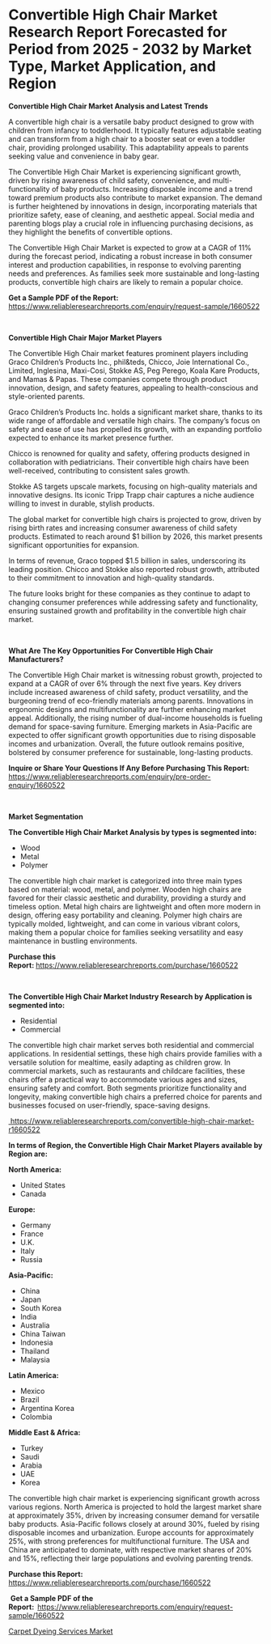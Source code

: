 <p><h1>Convertible High Chair Market Research Report Forecasted for Period from 2025 -  2032 by Market Type, Market Application, and Region</h1></p><p><strong>Convertible High Chair Market Analysis and Latest Trends</strong></p>
<p><p>A convertible high chair is a versatile baby product designed to grow with children from infancy to toddlerhood. It typically features adjustable seating and can transform from a high chair to a booster seat or even a toddler chair, providing prolonged usability. This adaptability appeals to parents seeking value and convenience in baby gear.</p><p>The Convertible High Chair Market is experiencing significant growth, driven by rising awareness of child safety, convenience, and multi-functionality of baby products. Increasing disposable income and a trend toward premium products also contribute to market expansion. The demand is further heightened by innovations in design, incorporating materials that prioritize safety, ease of cleaning, and aesthetic appeal. Social media and parenting blogs play a crucial role in influencing purchasing decisions, as they highlight the benefits of convertible options. </p><p>The Convertible High Chair Market is expected to grow at a CAGR of 11% during the forecast period, indicating a robust increase in both consumer interest and production capabilities, in response to evolving parenting needs and preferences. As families seek more sustainable and long-lasting products, convertible high chairs are likely to remain a popular choice.</p></p>
<p><strong>Get a Sample PDF of the Report:&nbsp;</strong> <a href="https://www.reliableresearchreports.com/enquiry/request-sample/1660522?utm_campaign=2487&utm_medium=2&utm_source=Github&utm_content=ia&utm_term=05042025&utm_id=convertible-high-chair">https://www.reliableresearchreports.com/enquiry/request-sample/1660522</a></p>
<p>&nbsp;</p>
<p><strong>Convertible High Chair Major Market Players</strong></p>
<p><p>The Convertible High Chair market features prominent players including Graco Children’s Products Inc., phil&teds, Chicco, Joie International Co., Limited, Inglesina, Maxi-Cosi, Stokke AS, Peg Perego, Koala Kare Products, and Mamas & Papas. These companies compete through product innovation, design, and safety features, appealing to health-conscious and style-oriented parents.</p><p>Graco Children’s Products Inc. holds a significant market share, thanks to its wide range of affordable and versatile high chairs. The company’s focus on safety and ease of use has propelled its growth, with an expanding portfolio expected to enhance its market presence further.</p><p>Chicco is renowned for quality and safety, offering products designed in collaboration with pediatricians. Their convertible high chairs have been well-received, contributing to consistent sales growth. </p><p>Stokke AS targets upscale markets, focusing on high-quality materials and innovative designs. Its iconic Tripp Trapp chair captures a niche audience willing to invest in durable, stylish products.</p><p>The global market for convertible high chairs is projected to grow, driven by rising birth rates and increasing consumer awareness of child safety products. Estimated to reach around $1 billion by 2026, this market presents significant opportunities for expansion.</p><p>In terms of revenue, Graco topped $1.5 billion in sales, underscoring its leading position. Chicco and Stokke also reported robust growth, attributed to their commitment to innovation and high-quality standards.</p><p>The future looks bright for these companies as they continue to adapt to changing consumer preferences while addressing safety and functionality, ensuring sustained growth and profitability in the convertible high chair market.</p></p>
<p>&nbsp;</p>
<p><strong>What Are The Key Opportunities For Convertible High Chair Manufacturers?</strong></p>
<p><p>The Convertible High Chair market is witnessing robust growth, projected to expand at a CAGR of over 6% through the next five years. Key drivers include increased awareness of child safety, product versatility, and the burgeoning trend of eco-friendly materials among parents. Innovations in ergonomic designs and multifunctionality are further enhancing market appeal. Additionally, the rising number of dual-income households is fueling demand for space-saving furniture. Emerging markets in Asia-Pacific are expected to offer significant growth opportunities due to rising disposable incomes and urbanization. Overall, the future outlook remains positive, bolstered by consumer preference for sustainable, long-lasting products.</p></p>
<p><strong>Inquire or Share Your Questions If Any Before Purchasing This Report:</strong> <a href="https://www.reliableresearchreports.com/enquiry/pre-order-enquiry/1660522?utm_campaign=2487&utm_medium=2&utm_source=Github&utm_content=ia&utm_term=05042025&utm_id=convertible-high-chair">https://www.reliableresearchreports.com/enquiry/pre-order-enquiry/1660522</a></p>
<p>&nbsp;</p>
<p><strong>Market Segmentation</strong></p>
<p><strong>The Convertible High Chair Market Analysis by types is segmented into:</strong></p>
<p><ul><li>Wood</li><li>Metal</li><li>Polymer</li></ul></p>
<p><p>The convertible high chair market is categorized into three main types based on material: wood, metal, and polymer. Wooden high chairs are favored for their classic aesthetic and durability, providing a sturdy and timeless option. Metal high chairs are lightweight and often more modern in design, offering easy portability and cleaning. Polymer high chairs are typically molded, lightweight, and can come in various vibrant colors, making them a popular choice for families seeking versatility and easy maintenance in bustling environments.</p></p>
<p><strong>Purchase this Report:&nbsp;</strong><a href="https://www.reliableresearchreports.com/purchase/1660522?utm_campaign=2487&utm_medium=2&utm_source=Github&utm_content=ia&utm_term=05042025&utm_id=convertible-high-chair">https://www.reliableresearchreports.com/purchase/1660522</a></p>
<p>&nbsp;</p>
<p><strong>The Convertible High Chair Market Industry Research by Application is segmented into:</strong></p>
<p><ul><li>Residential</li><li>Commercial</li></ul></p>
<p><p>The convertible high chair market serves both residential and commercial applications. In residential settings, these high chairs provide families with a versatile solution for mealtime, easily adapting as children grow. In commercial markets, such as restaurants and childcare facilities, these chairs offer a practical way to accommodate various ages and sizes, ensuring safety and comfort. Both segments prioritize functionality and longevity, making convertible high chairs a preferred choice for parents and businesses focused on user-friendly, space-saving designs.</p></p>
<p><a href="https://www.reliableresearchreports.com/convertible-high-chair-market-r1660522?utm_campaign=2487&utm_medium=2&utm_source=Github&utm_content=ia&utm_term=05042025&utm_id=convertible-high-chair">&nbsp;https://www.reliableresearchreports.com/convertible-high-chair-market-r1660522</a></p>
<p><strong>In terms of Region, the Convertible High Chair Market Players available by Region are:</strong></p>
<p>
    <p> <strong> North America: </strong>
        <ul>
            <li>United States</li>
            <li>Canada</li>
        </ul>
        </p> 
    <p> <strong> Europe: </strong>
        <ul>
            <li>Germany</li>
            <li>France</li>
            <li>U.K.</li>
            <li>Italy</li>
            <li>Russia</li>
        </ul>
        </p> 
    <p> <strong> Asia-Pacific: </strong>
        <ul>
            <li>China</li>
            <li>Japan</li>
            <li>South Korea</li>
            <li>India</li>
            <li>Australia</li>
            <li>China Taiwan</li>
            <li>Indonesia</li>
            <li>Thailand</li>
            <li>Malaysia</li>
        </ul>
        </p> 
    <p> <strong> Latin America: </strong>
        <ul>
            <li>Mexico</li>
            <li>Brazil</li>
            <li>Argentina Korea</li>
            <li>Colombia</li>
        </ul>
        </p> 
    <p> <strong> Middle East & Africa: </strong>
        <ul>
            <li>Turkey</li>
            <li>Saudi</li>
            <li>Arabia</li>
            <li>UAE</li>
            <li>Korea</li>
        </ul>
    </p>
    </p>
<p><p>The convertible high chair market is experiencing significant growth across various regions. North America is projected to hold the largest market share at approximately 35%, driven by increasing consumer demand for versatile baby products. Asia-Pacific follows closely at around 30%, fueled by rising disposable incomes and urbanization. Europe accounts for approximately 25%, with strong preferences for multifunctional furniture. The USA and China are anticipated to dominate, with respective market shares of 20% and 15%, reflecting their large populations and evolving parenting trends.</p></p>
<p><strong>Purchase this Report: </strong><a href="https://www.reliableresearchreports.com/purchase/1660522?utm_campaign=2487&utm_medium=2&utm_source=Github&utm_content=ia&utm_term=05042025&utm_id=convertible-high-chair">https://www.reliableresearchreports.com/purchase/1660522</a></p>
<p>&nbsp;<strong>Get a Sample PDF of the Report:&nbsp;&nbsp;</strong><a href="https://www.reliableresearchreports.com/enquiry/request-sample/1660522?utm_campaign=2487&utm_medium=2&utm_source=Github&utm_content=ia&utm_term=05042025&utm_id=convertible-high-chair">https://www.reliableresearchreports.com/enquiry/request-sample/1660522</a></p>
<p><strong></strong></p>
<p><p><a href="https://github.com/ilonaenterline65/Market-Research-Report-List-1/blob/main/carpet-dyeing-services-market.md?utm_campaign=2487&utm_medium=2&utm_source=Github&utm_content=ia&utm_term=05042025&utm_id=convertible-high-chair">Carpet Dyeing Services Market</a></p></p>